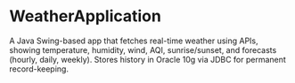 # WeatherApplication
A Java Swing-based app that fetches real-time weather using APIs, showing temperature, humidity, wind, AQI, sunrise/sunset, and forecasts (hourly, daily, weekly). Stores history in Oracle 10g via JDBC for permanent record-keeping.
